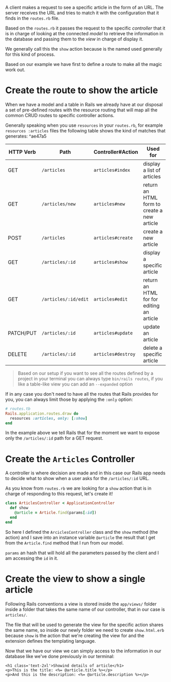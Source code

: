 A client makes a request to see a specific article in the form of an URL. The server receives the URL and tries to match it with the configuration that it finds in the `routes.rb` file.

Based on the `routes.rb` it passes the request to the specific *controller* that it is in charge of looking at the connected *model* to retrieve the information in the database and passing them to the *view* in charge of display it.

We generally call this the `show` action because is the named used generally for this kind of process.

Based on our example we have first to define a route to make all the magic work out.

# Create the route to show the article
When we have a model and a table in Rails we already have at our disposal a set of pre-defined routes with the resource routing that will map all the common CRUD routes to specific controller actions.

Generally speaking when you use `resources` in your `routes.rb`, for example `resources :articles` files the following table shows the kind of matches that generates: ^ae47a5

| HTTP Verb | Path                 | Controller#Action  | Used for                                    |
| --------- | -------------------- | ------------------ | ------------------------------------------- |
| GET       | `/articles`          | `articles#index`   | display a list of articles                  |
| GET       | `/articles/new`      | `articles#new`     | return an HTML form to create a new article |
| POST      | `/articles`          | `articles#create`  | create a new article                        |
| GET       | `/articles/:id`      | `articles#show`    | display a specific article                  |
| GET       | `/articles/:id/edit` | `articles#edit`    | return an HTML for for editing an article   |
| PATCH/PUT | `/articles/:id`      | `articles#update`  | update an article                           |
| DELETE    | `/articles/:id`      | `articles#destroy` | delete a specific article                                            |

> Based on our setup if you want to see all the routes defined by a project in your terminal you can always type `bin/rails routes`, if you like a table-like view you can add an `--expanded` option

If in any case you don't need to have all the routes that Rails provides for you, you can always limit those by applying the `:only` option:
```ruby
# routes.tb
Rails.application.routes.draw do
  resources :articles, only: [:show]
end
```
In the example above we tell Rails that for the moment we want to expose only the `/articles/:id` path for a GET request.

# Create the `Articles` Controller
A controller is where decision are made and in this case our Rails app needs to decide what to show when a user asks for the `/articles/:id` URL.

As you know from `routes.rb` we are looking for a `show` action that is in charge of responding to this request, let's create it!
```ruby
class ArticlesController < ApplicationController
  def show
    @article = Article.find(params[:id])
  end
end
```
So here I defined the `ArciclesController` class and the `show` method (the action) and I save into an instance variable `@article` the result that I get from the `Article.find` method that I run from our model.

`params` an hash that will hold all the parameters passed by the client and I am accessing the `id` in it.
# Create the view to show a single article
Following Rails conventions a view is stored inside the `app/views/` folder inside a folder that takes the same name of our controller, that in our case is `articles/`.

The file that will be used to generate the view for the specific action shares the same name, so inside our newly folder we need to create `show.html.erb` because `show` is the action that we're creating the view for and the extension defines the templating language.

Now that we have our view we can simply access to the information in our database like we've done previously in our terminal:
```erb
<h1 class='text-2xl'>Showind details of article</h1>
<p>This is the title: <%= @article.title %></p>
<p>And this is the description: <%= @article.description %></p>
```
